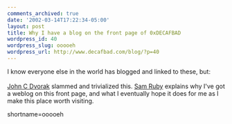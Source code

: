 ```yaml
---
comments_archived: true
date: '2002-03-14T17:22:34-05:00'
layout: post
title: Why I have a blog on the front page of 0xDECAFBAD
wordpress_id: 40
wordpress_slug: ooooeh
wordpress_url: http://www.decafbad.com/blog/?p=40
---
```

I know everyone else in the world has blogged and linked to these, but:
<br /><br />
<a href="http://www.pcmag.com/article/0,2997,s%253D1493%2526a%253D21865,00.asp">John C Dvorak</a> slammed and trivialized this.  <a href="http://radio.weblogs.com/0101679/stories/2002/03/13/manufacturedSerendipity.html">Sam Ruby</a> explains why I've got a weblog on this front page, and what I eventually hope it does for me as I make this place worth visiting.
<!--more-->
shortname=ooooeh
